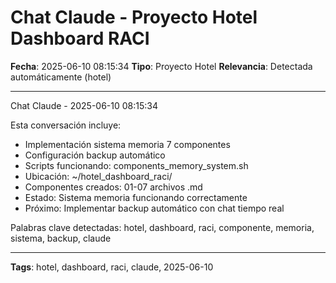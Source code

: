 # Chat Claude - Proyecto Hotel Dashboard RACI
**Fecha**: 2025-06-10 08:15:34
**Tipo**: Proyecto Hotel
**Relevancia**: Detectada automáticamente (hotel)

---

Chat Claude - 2025-06-10 08:15:34

Esta conversación incluye:
- Implementación sistema memoria 7 componentes
- Configuración backup automático
- Scripts funcionando: components_memory_system.sh
- Ubicación: ~/hotel_dashboard_raci/
- Componentes creados: 01-07 archivos .md
- Estado: Sistema memoria funcionando correctamente
- Próximo: Implementar backup automático con chat tiempo real

Palabras clave detectadas: hotel, dashboard, raci, componente, memoria, sistema, backup, claude

---

**Tags**: hotel, dashboard, raci, claude, 2025-06-10
